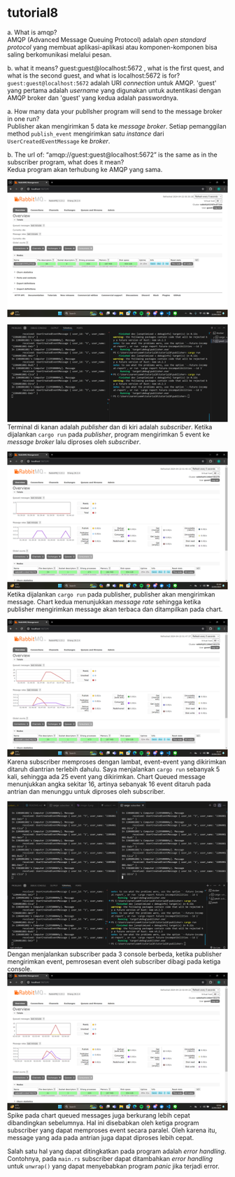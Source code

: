 # tutorial8

a. What is amqp?  
AMQP (Advanced Message Queuing Protocol) adalah *open standard protocol* yang membuat aplikasi-aplikasi atau komponen-komponen bisa saling berkomunikasi melalui pesan.

b. what it means? guest:guest@localhost:5672 , what is the first quest, and what is
the second guest, and what is localhost:5672 is for?  
`guest:guest@localhost:5672` adalah URI *connection* untuk AMQP. 'guest' yang pertama adalah *username* yang digunakan untuk autentikasi dengan AMQP broker dan 'guest' yang kedua adalah passwordnya.

a. How many data your publlsher program will send to the message broker in one run?  
Publisher akan mengirimkan 5 data ke *message broker*. Setiap pemanggilan method `publish_event` mengirimkan satu *instance* dari `UserCreatedEventMessage` ke *broker*.

b. The url of: “amqp://guest:guest@localhost:5672” is the same as in the subscriber
program, what does it mean?  
Kedua program akan terhubung ke AMQP yang sama.

![alt text](image.png)

![alt text](image-1.png)
Terminal di kanan adalah *publisher* dan di kiri adalah *subscriber*. Ketika dijalankan `cargo run` pada *publisher*, program mengirimkan 5 event ke *message broker* lalu diproses oleh *subscriber*.

![alt text](image-2.png)
Ketika dijalankan `cargo run` pada publisher, publisher akan mengirimkan message. Chart kedua menunjukkan *message rate* sehingga ketika publisher mengirimkan message akan terbaca dan ditampilkan pada chart.

![alt text](image-3.png)
Karena subscriber memproses dengan lambat, event-event yang dikirimkan ditaruh diantrian terlebih dahulu. Saya menjalankan `cargo run` sebanyak 5 kali, sehingga ada 25 event yang dikirimkan. Chart Queued message menunjukkan angka sekitar 16, artinya sebanyak 16 event ditaruh pada antrian dan menunggu untuk diproses oleh subscriber.

![alt text](image-5.png)
Dengan menjalankan subscriber pada 3 console berbeda, ketika publisher mengirimkan event, pemrosesan event oleh subscriber dibagi pada ketiga console.
![alt text](image-4.png)
Spike pada chart queued messages juga berkurang lebih cepat dibandingkan sebelumnya. Hal ini disebabkan oleh ketiga program subscriber yang dapat memproses event secara paralel. Oleh karena itu, message yang ada pada antrian juga dapat diproses lebih cepat.  

Salah satu hal yang dapat ditingkatkan pada program adalah *error handling*. Contohnya, pada `main.rs` subscriber dapat ditambahkan *error handling* untuk `unwrap()` yang dapat menyebabkan program *panic* jika terjadi error.